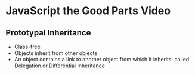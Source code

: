 # JavaScript the Good Parts Video

## Prototypal Inheritance
- Class-free
- Objects inherit from other objects
- An object contains a link to another object from which it inherits:  called Delegation or Differential Inheritance

